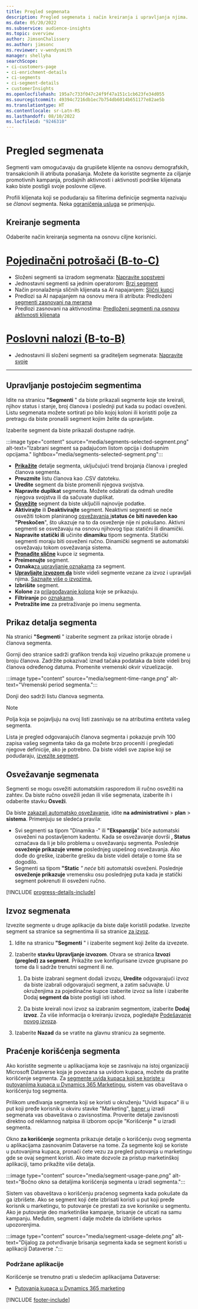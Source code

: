 ```yaml
---
title: Pregled segmenata
description: Pregled segmenata i način kreiranja i upravljanja njima.
ms.date: 05/20/2022
ms.subservice: audience-insights
ms.topic: overview
author: JimsonChalissery
ms.author: jimsonc
ms.reviewer: v-wendysmith
manager: shellyha
searchScope:
- ci-customers-page
- ci-enrichment-details
- ci-segments
- ci-segment-details
- customerInsights
ms.openlocfilehash: 195a7c733f047c24f9f47a151c1cb623fe34d055
ms.sourcegitcommit: 49394c7216db1ec7b754db6014b651177e82ae5b
ms.translationtype: HT
ms.contentlocale: sr-Latn-RS
ms.lasthandoff: 08/10/2022
ms.locfileid: "9246310"
---
```

# <a name="segments-overview"></a>Pregled segmenata

Segmenti vam omogućavaju da grupišete klijente na osnovu demografskih, transakcionih ili atributa ponašanja. Možete da koristite segmente za ciljanje promotivnih kampanja, prodajnih aktivnosti i aktivnosti podrške klijenata kako biste postigli svoje poslovne ciljeve.

Profili klijenata koji se podudaraju sa filterima definicije segmenta nazivaju se *članovi* segmenta. Neka [ograničenja usluga](/dynamics365/customer-insights/service-limits) se primenjuju.

## <a name="create-a-segment"></a>Kreiranje segmenta

Odaberite način kreiranja segmenta na osnovu ciljne korisnici.

# <a name="individual-consumers-b-to-c"></a>[Pojedinačni potrošači (B-to-C)](#tab/b2c)

- Složeni segmenti sa izradom segmenata: [Napravite sopstveni](segment-builder.md)
- Jednostavni segmenti sa jednim operatorom: [Brzi segment](segment-quick.md)
- Način pronalaženja sličnih klijenata sa AI napajanjem: [Slični kupci](find-similar-customer-segments.md)
- Predlozi sa AI napajanjem na osnovu mera ili atributa: Predloženi [segmenti zasnovani na merama](suggested-segments.md)
- Predlozi zasnovani na aktivnostima: [Predloženi segmenti na osnovu aktivnosti klijenata](suggested-segments-activity.md)

# <a name="business-accounts-b-to-b"></a>[Poslovni nalozi (B-to-B)](#tab/b2b)

- Jednostavni ili složeni segmenti sa graditeljem segmenata: [Napravite svoje](segment-builder.md)

---

## <a name="manage-existing-segments"></a>Upravljanje postojećim segmentima

Idite na stranicu **"Segmenti** " da biste prikazali segmente koje ste kreirali, njihov status i stanje, broj članova i poslednji put kada su podaci osveženi. Listu segmenata možete sortirati po bilo kojoj koloni ili koristiti polje za pretragu da biste pronašli segment kojim želite da upravljate.

Izaberite segment da biste prikazali dostupne radnje.

:::image type="content" source="media/segments-selected-segment.png" alt-text="Izabrani segment sa padajućom listom opcija i dostupnim opcijama." lightbox="media/segments-selected-segment.png":::

- [**Prikažite**](#view-segment-details) detalje segmenta, uključujući trend brojanja članova i pregled članova segmenta.
- **Preuzmite** listu članova kao .CSV datoteku.
- **Uredite** segment da biste promenili njegova svojstva.
- **Napravite duplikat** segmenta. Možete odabrati da odmah uredite njegova svojstva ili da sačuvate duplikat.
- [**Osvežite**](#refresh-segments) segment da biste uključili najnovije podatke.
- **Aktivirajte** ili **Deaktivirajte** segment. Neaktivni segmenti se neće osvežiti tokom planiranog [osvežavanja i](schedule-refresh.md)**status će** **biti naveden kao "Preskočen**", što ukazuje na to da osveženje nije ni pokušano. Aktivni segmenti se osvežavaju na osnovu njihovog tipa: statični ili dinamički.
- **Napravite statički ili** učinite **dinamiku** tipom segmenta. Statički segmenti moraju biti osveženi ručno. Dinamički segmenti se automatski osvežavaju tokom osvežavanja sistema.
- [**Pronađite slične**](find-similar-customer-segments.md) kupce iz segmenta.
- **Preimenujte** segment.
- **Oznaka**[za upravljanje oznakama](work-with-tags-columns.md#manage-tags) za segment.
- [**Upravljajte izvozom da**](#export-segments) biste videli segmente vezane za izvoz i upravljali njima. [Saznajte više o izvozima.](export-destinations.md)
- **Izbrišite** segment.
- **Kolone** za [prilagođavanje kolona](work-with-tags-columns.md#customize-columns) koje se prikazuju.
- **Filtriranje** po [oznakama](work-with-tags-columns.md#filter-on-tags).
- **Pretražite ime** za pretraživanje po imenu segmenta.

## <a name="view-segment-details"></a>Prikaz detalja segmenta

Na stranici **"Segmenti** " izaberite segment za prikaz istorije obrade i članova segmenta.

Gornji deo stranice sadrži grafikon trenda koji vizuelno prikazuje promene u broju članova. Zadržite pokazivač iznad tačaka podataka da biste videli broj članova određenog datuma. Promenite vremenski okvir vizuelizacije.

:::image type="content" source="media/segment-time-range.png" alt-text="Vremenski period segmenta.":::

Donji deo sadrži listu članova segmenta.

> [!NOTE]
> Polja koja se pojavljuju na ovoj listi zasnivaju se na atributima entiteta vašeg segmenta.
>
>Lista je pregled odgovarajućih članova segmenta i pokazuje prvih 100 zapisa vašeg segmenta tako da ga možete brzo proceniti i pregledati njegove definicije, ako je potrebno. Da biste videli sve zapise koji se podudaraju, [izvezite segment](export-destinations.md).

## <a name="refresh-segments"></a>Osvežavanje segmenata

Segmenti se mogu osvežiti automatskim rasporedom ili ručno osvežiti na zahtev. Da biste ručno osvežili jedan ili više segmenata, izaberite ih i odaberite stavku **Osveži**.

Da biste [zakazali automatsko osvežavanje](schedule-refresh.md), idite **na administrativni** > **plan** > **sistema**. Primenjuju se sledeća pravila:

- Svi segmenti sa tipom "Dinamika **·**" ili **"Ekspanzija**" biće automatski osveženi na postavljenom kadentu. Kada se osvežavanje dovrši **, Status** označava da li je bilo problema u osvežavanju segmenta. Poslednje **osveženje prikazuje vreme** poslednjeg uspešnog osvežavanja. Ako dođe do greške, izaberite grešku da biste videli detalje o tome šta se dogodilo.
- Segmenti sa tipom **"Static** *" neće* biti automatski osveženi. Poslednje **osveženje prikazuje** vremensku osu poslednjeg puta kada je statički segment pokrenuti ili osveženi ručno.

[!INCLUDE [progress-details-include](includes/progress-details-pane.md)]

## <a name="export-segments"></a>Izvoz segmenata

Izvezite segmente u druge aplikacije da biste dalje koristili podatke. Izvezite segment sa stranice sa segmentima ili sa stranice [za izvoz](export-destinations.md).

1. Idite na stranicu **"Segmenti** " i izaberite segment koji želite da izvezete.

1. Izaberite **stavku Upravljanje izvozom**. Otvara se stranica **Izvozi (pregled) za segment**. Prikažite sve konfigurisane izvoze grupisane po tome da li sadrže trenutni segment ili ne.

   1. Da biste izabrani segment dodali izvozu, **Uredite** odgovarajući izvoz da biste izabrali odgovarajući segment, a zatim sačuvajte. U okruženjima za pojedinačne kupce izaberite izvoz sa liste i izaberite Dodaj **segment da** biste postigli isti ishod.

   1. Da biste kreirali novi izvoz sa izabranim segmentom, izaberite **Dodaj izvoz**. Za više informacija o kreiranju izvoza, pogledajte [Podešavanje novog izvoza](export-destinations.md#set-up-a-new-export).

1. Izaberite **Nazad** da se vratite na glavnu stranicu za segmente.

## <a name="track-usage-of-a-segment"></a>Praćenje korišćenja segmenta

Ako koristite segmente u aplikacijama koje se zasnivaju na istoj organizaciji Microsoft Dataverse koja je povezana sa uvidom kupaca, možete da pratite korišćenje segmenta. Za [segmente uvida kupaca koji se koriste u putovanjima kupaca u Dynamics 365 Marketingu](/dynamics365/marketing/real-time-marketing-ci-profile), sistem vas obaveštava o korišćenju tog segmenta.

Prilikom uređivanja segmenta koji se koristi u okruženju "Uvidi kupaca" ili u put koji pređe korisnik u okviru stavke "Marketing", [baner u](segment-builder.md) izradi segmenata vas obaveštava o zavisnostima. Proverite detalje zavisnosti direktno od reklamnog natpisa ili izborom opcije "Korišćenje **"** u izradi segmenta.

Okno **za korišćenje** segmenta prikazuje detalje o korišćenju ovog segmenta u aplikacijama zasnovanim Dataverse na tome. Za segmente koji se koriste u putovanjima kupaca, pronaći ćete vezu za pregled putovanja u marketingu gde se ovaj segment koristi. Ako imate dozvole za pristup marketinškoj aplikaciji, tamo prikažite više detalja.

:::image type="content" source="media/segment-usage-pane.png" alt-text="Bočno okno sa detaljima korišćenja segmenta u izradi segmenta.":::

Sistem vas obaveštava o korišćenju praćenog segmenta kada pokušate da ga izbrišete. Ako se segment koji ćete izbrisati koristi u put koji pređe korisnik u marketingu, to putovanje će prestati za sve korisnike u segmentu. Ako je putovanje deo marketinške kampanje, brisanje će uticati na samu kampanju. Međutim, segment i dalje možete da izbrišete uprkos upozorenjima.

:::image type="content" source="media/segment-usage-delete.png" alt-text="Dijalog za potvrđivanje brisanja segmenta kada se segment koristi u aplikaciji Dataverse .":::

### <a name="supported-apps"></a>Podržane aplikacije

Korišćenje se trenutno prati u sledećim aplikacijama Dataverse:

- [Putovanja kupaca u Dynamics 365 marketing](/dynamics365/marketing/real-time-marketing-ci-profile)

[!INCLUDE [footer-include](includes/footer-banner.md)]
